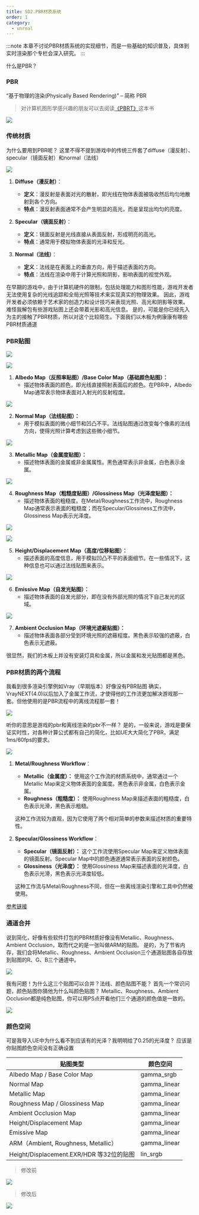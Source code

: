 ```yaml
---
title: SD2.PBR材质系统
order: 1
category:
  - unreal
---
```

:::note
本章不讨论PBR材质系统的实现细节，而是一些基础的知识普及，具体到实时渲染那个专栏会深入研究。
:::

<chatmessage avatar="../../assets/emoji/hx.png" :avatarWidth="40">
什么是PBR？
</chatmessage>

### PBR
<chatmessage avatar="../../assets/emoji/blzt.png" :avatarWidth="40" alignLeft>
“基于物理的渲染(Physically Based Rendering)” – 简称 PBR
</chatmessage>

>对计算机图形学感兴趣的朋友可以去阅读[《PBRT》](https://www.pbrt.org/)这本书

![](..%2Fassets%2FPBRT.png)

### 传统材质

<chatmessage avatar="../../assets/emoji/hx.png" :avatarWidth="40">
为什么要用到PBR呢？
</chatmessage>

<chatmessage avatar="../../assets/emoji/blzt.png" :avatarWidth="40" alignLeft>
这里不得不提到游戏中的传统三件套了diffuse（漫反射）、specular（镜面反射）和normal（法线）
</chatmessage>

![](..%2Fassets%2FPBRT001.png)

1. **Diffuse（漫反射）**：
    - **定义**：漫反射是表面对光的散射，即光线在物体表面被吸收然后均匀地散射到各个方向。
    - **特点**：漫反射表面通常不会产生明显的高光，而是呈现出均匀的亮度。

2. **Specular（镜面反射）**：
    - **定义**：镜面反射是光线直接从表面反射，形成明亮的高光。
    - **特点**：通常用于模拟物体表面的光泽和反光。

3. **Normal（法线）**：
    - **定义**：法线是在表面上的垂直方向，用于描述表面的方向。
    - **特点**：法线在渲染中用于计算光照和阴影，影响表面的视觉外观。

<chatmessage avatar="../../assets/emoji/blzt.png" :avatarWidth="40" alignLeft>
在早期的游戏中，由于计算机硬件的限制，包括处理能力和图形性能，游戏开发者无法使用复杂的光线追踪和全局光照等技术来实现真实的物理效果。
因此，游戏开发者必须依赖于艺术家的创造力和设计技巧来表现光照、高光和阴影等效果。
</chatmessage>

<chatmessage avatar="../../assets/emoji/hx.png" :avatarWidth="40">
难怪我解包有些游戏贴图上还会带着光影和高光信息。
</chatmessage>

<chatmessage avatar="../../assets/emoji/blzt.png" :avatarWidth="40" alignLeft>
是的，可能是你已经先入为主的接触了PBR材质，所以对这个比较陌生。下面我们以木板为例康康有哪些PBR材质通道
</chatmessage>

### PBR贴图

![](..%2Fassets%2FPBRT002.png)

![](..%2Fassets%2Fanar.jpg)

1. **Albedo Map（反照率贴图）/Base Color Map（基础颜色贴图）：**
    - 描述物体表面的颜色，即光线直接照射表面后的颜色。在PBR中，Albedo Map通常表示物体表面对入射光的反射程度。

![](..%2Fassets%2Fbasecolor.gif)

2. **Normal Map（法线贴图）：**
    - 用于模拟表面的微小细节和凹凸不平。法线贴图通过改变每个像素的法线方向，使得光照计算考虑到这些微小细节。

![](..%2Fassets%2Fnormal_maps.gif)

3. **Metallic Map（金属度贴图）：**
    - 描述物体表面的金属或非金属属性。黑色通常表示非金属，白色表示金属。

![](..%2Fassets%2Fmetallic.gif)

4. **Roughness Map（粗糙度贴图）/Glossiness Map（光泽度贴图）：**
    - 描述物体表面的粗糙度。在Metal/Roughness工作流中，Roughness Map通常表示表面的粗糙度；而在Specular/Glossiness工作流中，Glossiness Map表示光泽度。


![](..%2Fassets%2Froughness.gif)

![](..%2Fassets%2Fccd.jpg)

5. **Height/Displacement Map（高度/位移贴图）：**
    - 描述表面的高度信息，用于模拟凹凸不平的表面细节。在一些情况下，这种信息也可以通过法线贴图来表示。

![](..%2Fassets%2Fheightscale.gif)

6. **Emissive Map（自发光贴图）：**
    - 描述物体表面的自发光部分，即在没有外部光照的情况下自己发光的区域。

![](..%2Fassets%2Fglow.gif)

7. **Ambient Occlusion Map（环境光遮蔽贴图）：**
   - 描述物体表面各部分受到环境光照的遮蔽程度。黑色表示较强的遮蔽，白色表示无遮蔽。

<chatmessage avatar="../../assets/emoji/blzt.png" :avatarWidth="40" alignLeft>
很显然，我们的木板上并没有安装灯具和金属，所以金属和发光贴图都是黑色。
</chatmessage>


### PBR材质的两个流程

<chatmessage avatar="../../assets/emoji/hx.png" :avatarWidth="40">
我看到很多渲染引擎例如Vray（早期版本）好像没有PBR贴图
</chatmessage>

<chatmessage avatar="../../assets/emoji/dsyj.png" :avatarWidth="40" alignLeft>
确实，VrayNEXT(4.0)以后加入了金属工作流，才使得他的工作流更加解决游戏那一套。但他使用的是PBR流程中的离线流程那一套！
</chatmessage>

![](..%2Fassets%2Fvray.jpeg)

<chatmessage avatar="../../assets/emoji/hx.png" :avatarWidth="40">
听你的意思是游戏的pbr和离线渲染的pbr不一样？
</chatmessage>

<chatmessage avatar="../../assets/emoji/dsyj.png" :avatarWidth="40" alignLeft>
是的，一般来说，游戏是要保证实时性，对各种计算公式都有自己的简化，比如UE大大简化了PBR，满足1ms/60fps的要求。
</chatmessage>

![](..%2Fassets%2Fanar002.jpg)

1. **Metal/Roughness Workflow**：
    - **Metallic（金属度）：** 使用这个工作流的材质系统中，通常通过一个Metallic Map来定义物体表面的金属度。黑色表示非金属，白色表示金属。
    - **Roughness（粗糙度）：** 使用Roughness Map来描述表面的粗糙度，白色表示光滑，黑色表示粗糙。

   这种工作流较为直观，因为它使用了两个相对简单的参数来描述材质的重要特性。

2. **Specular/Glossiness Workflow**：
    - **Specular（镜面反射）：** 这个工作流使用Specular Map来定义物体表面的镜面反射。Specular Map中的颜色通道通常表示表面的反射颜色。
    - **Glossiness（光泽度）：** 使用Glossiness Map来描述表面的光泽度，白色表示光滑，黑色表示光泽度较低。

   这种工作流与Metal/Roughness不同，但在一些离线渲染引擎和工具中仍然被使用。

[参考链接](https://isux.tencent.com/articles/THE-PBR-GUIDE-2.html)


### 通道合并

<chatmessage avatar="../../assets/emoji/hx.png" :avatarWidth="40">
说到简化，好像有些软件打包的PBR材质好像没有Metallic、Roughness、Ambient Occlusion，取而代之的是一张叫做ARM的贴图。
</chatmessage>

<chatmessage avatar="../../assets/emoji/dsyj.png" :avatarWidth="40" alignLeft>
是的，为了节省内存，我们会将Metallic、Roughness、Ambient Occlusion三个通道贴图各自存放到贴图的R、G、B三个通道中。
</chatmessage>

![](..%2Fassets%2Fanar003.jpg)

<chatmessage avatar="../../assets/emoji/hx.png" :avatarWidth="40">
我有问题！为什么这三个贴图可以合并？法线、颜色贴图不能？
</chatmessage>

<chatmessage avatar="../../assets/emoji/dsyj.png" :avatarWidth="40" alignLeft>
首先一个常识问题，颜色贴图你猜他为什么叫颜色贴图？
</chatmessage>

<chatmessage avatar="../../assets/emoji/dsyj.png" :avatarWidth="40" alignLeft>
Metallic、Roughness、Ambient Occlusion都是纯色贴图，你可以用PS点开看他们三个通道的颜色值是一致的。
</chatmessage>

![](..%2Fassets%2Fanar004.png)

### 颜色空间

<chatmessage avatar="../../assets/emoji/hx.png" :avatarWidth="40">
可是我导入UE中为什么看不到应该有的光泽？我明明给了0.25的光泽度？
</chatmessage>

<chatmessage avatar="../../assets/emoji/dsyj.png" :avatarWidth="40" alignLeft>
应该是你贴图颜色空间没有正确设置
</chatmessage>

| 贴图类型                                | 颜色空间         |
|-------------------------------------|--------------|
| Albedo Map / Base Color Map         | gamma_srgb   |
| Normal Map                          | gamma_linear |
| Metallic Map                        | gamma_linear |
| Roughness Map / Glossiness Map      | gamma_linear |
| Ambient Occlusion Map               | gamma_linear |
| Height/Displacement Map             | gamma_linear |
| Emissive Map                        | gamma_linear |
| ARM（Ambient, Roughness, Metallic）   | gamma_linear |
| Height/Displacement.EXR/HDR 等32位的贴图 | lin_srgb     |

>修改前

![](..%2Fassets%2Fanar005.png)

>修改后

![](..%2Fassets%2Fanar006.png)

